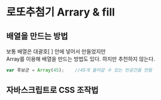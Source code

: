 # 로또추첨기 Arrary & fill

## 배열을 만드는 방법

보통 배열은 대괄호\[ \] 안에 넣어서 만들었지만  
Array를 이용해 배열을 만드는 방법도 있다. 하지만 추천하지 않는다.

```javascript
var 후보군 = Array(45);    //45개 들어갈 수 있는 빈공간을 만듬
```

## 자바스크립트로 CSS 조작법

